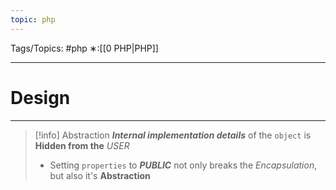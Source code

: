 ```yaml
---
topic: php
---
```



Tags/Topics: #php
∗:[[0 PHP|PHP]]

---
# Design

--- 
> [!info] Abstraction
> ___Internal implementation details___ of the `object` is __Hidden from the__ _USER_
> - Setting `properties` to ___PUBLIC___ not only breaks the _Encapsulation_, but also it's __Abstraction__

